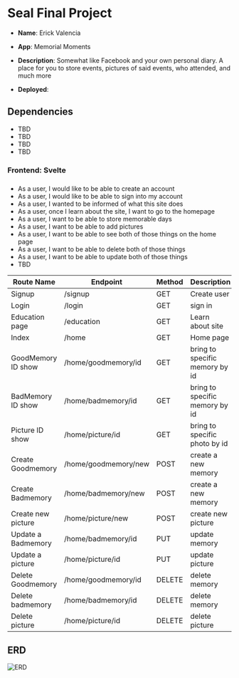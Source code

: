 # Seal Final Project

- **Name**: Erick Valencia
- **App**: Memorial Moments
- **Description**: Somewhat like Facebook and your own personal diary. A place for you to store events, pictures of said events, who attended, and much more

- **Deployed**:

## Dependencies
- TBD
- TBD
- TBD
- TBD


### Frontend: Svelte

###
- As a user, I would like to be able to create an account
- As a user, I would like to be able to sign into my account
- As a user, I wanted to be informed of what this site does
- As a user, once I learn about the site, I want to go to the homepage
- As a user, I want to be able to store memorable days
- As a user, I want to be able to add pictures
- As a user, I want to be able to see both of those things on the home page
- As a user, I want to be able to delete both of those things
- As a user, I want to be able to update both of those things
- TBD

| Route Name | Endpoint | Method | Description |
|------------|----------|--------|-------------|
| Signup | /signup | GET | Create user |
| Login | /login | GET | sign in |
| Education page | /education | GET | Learn about site |
| Index | /home | GET | Home page |
| GoodMemory ID show | /home/goodmemory/id | GET | bring to specific memory by id |
| BadMemory ID show | /home/badmemory/id | GET | bring to specific memory by id |
| Picture ID show | /home/picture/id | GET | bring to specific photo by id |
| Create Goodmemory | /home/goodmemory/new | POST | create a new memory |
| Create Badmemory | /home/badmemory/new | POST | create a new memory |
| Create new picture | /home/picture/new | POST | create new picture |
| Update a Badmemory | /home/badmemory/id | PUT | update memory |
| Update a picture | /home/picture/id | PUT | update picture |
| Delete Goodmemory | /home/goodmemory/id | DELETE | delete memory |
| Delete badmemory | /home/badmemory/id | DELETE | delete memory |
| Delete picture | /home/picture/id | DELETE | delete picture |

## ERD

![ERD](https://i.imgur.com/ePHMz42.jpg)